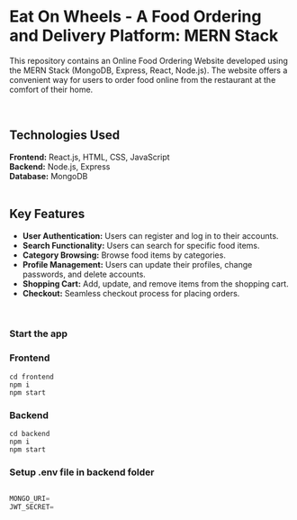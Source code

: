 # Eat On Wheels - A Food Ordering and Delivery Platform: MERN Stack

This repository contains an Online Food Ordering Website developed using the MERN Stack (MongoDB, Express, React, Node.js). 
The website offers a convenient way for users to order food online from the restaurant at the comfort of their home.

<br>

## Technologies Used
**Frontend:** React.js, HTML, CSS, JavaScript <br>
**Backend:** Node.js, Express <br>
**Database:** MongoDB <br>
<br>

## Key Features 

- **User Authentication:** Users can register and log in to their accounts.
- **Search Functionality:** Users can search for specific food items.
- **Category Browsing:** Browse food items by categories.
- **Profile Management:** Users can update their profiles, change passwords, and delete accounts.
- **Shopping Cart:** Add, update, and remove items from the shopping cart.
- **Checkout:** Seamless checkout process for placing orders.

<br>

### Start the app

### Frontend

```shell
cd frontend
npm i
npm start
```


### Backend

```shell
cd backend
npm i
npm start
```

### Setup .env file in backend folder


```js

MONGO_URI=
JWT_SECRET=
```
